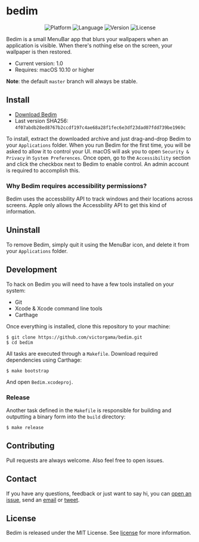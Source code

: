 # bedim
<p align="center">
<img alt="Platform" src="https://img.shields.io/badge/platform-macOS-yellow.svg?style=flat" />
<img alt="Language" src="https://img.shields.io/badge/language-ObjC-blue.svg?style=flat" />
<img alt="Version" src="https://img.shields.io/github/tag/victorgama/dropletkit.svg?color=green&style=flat" />
<img alt="License" src="https://img.shields.io/github/license/victorgama/bedim.svg?style=flat" />
</p>

Bedim is a small MenuBar app that blurs your wallpapers when an application is visible. When there's nothing else on the screen, your wallpaper is then restored.

* Current version: 1.0
* Requires: macOS 10.10 or higher

**Note**: the default `master` branch will always be stable.

## Install
* [Download Bedim](https://github.com/victorgama/bedim/releases/download/v1.0/Bedim.zip)
* Last version SHA256: `4f07abdb28ed8767b2ccdf197c4ae68a28f1fec6e3df23dad07fdd739be1969c`

To install, extract the downloaded archive and just drag-and-drop Bedim to your `Applications` folder. When you run Bedim for the first time, you will be asked to allow it to control your UI. macOS will ask you to open `Security & Privacy` in `System Preferences`. Once open, go to the `Accessibility` section and click the checkbox next to Bedim to enable control. An admin account is required to accomplish this.

### Why Bedim requires accessibility permissions?
Bedim uses the accessbility API to track windows and their locations across screens. Apple only allows the Accessbility API to get this kind of information.

## Uninstall
To remove Bedim, simply quit it using the MenuBar icon, and delete it from your `Applications` folder.

## Development

To hack on Bedim you will need to have a few tools installed on your system:

* Git
* Xcode & Xcode command line tools
* Carthage

Once everything is installed, clone this repository to your machine:

```
$ git clone https://github.com/victorgama/bedim.git
$ cd bedim
```

All tasks are executed through a `Makefile`.
Download required dependencies using Carthage:

```
$ make bootstrap
```

And open `Bedim.xcodeproj`.

### Release

Another task defined in the `Makefile`  is responsible for building and outputting a binary form into the `build` directory:

```
$ make release
```

## Contributing
Pull requests are always welcome. Also feel free to open issues.

## Contact
If you have any questions, feedback or just want to say hi, you can [open an issue](https://github.com/victorgama/bedim/issues/new), send an [email](mailto:hey@vito.io) or [tweet](https://twitter.com/heyvito).

## License
Bedim is released under the MIT License. See [license](LICENSE.md) for more information.

